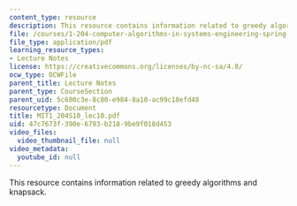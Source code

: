 ```yaml
---
content_type: resource
description: This resource contains information related to greedy algorithms and knapsack.
file: /courses/1-204-computer-algorithms-in-systems-engineering-spring-2010/47c7673f390e6793b2189be9f018d453_MIT1_204S10_lec10.pdf
file_type: application/pdf
learning_resource_types:
- Lecture Notes
license: https://creativecommons.org/licenses/by-nc-sa/4.0/
ocw_type: OCWFile
parent_title: Lecture Notes
parent_type: CourseSection
parent_uid: 5c600c3e-8c80-e984-8a10-ac99c18efd48
resourcetype: Document
title: MIT1_204S10_lec10.pdf
uid: 47c7673f-390e-6793-b218-9be9f018d453
video_files:
  video_thumbnail_file: null
video_metadata:
  youtube_id: null
---
```

This resource contains information related to greedy algorithms and knapsack.